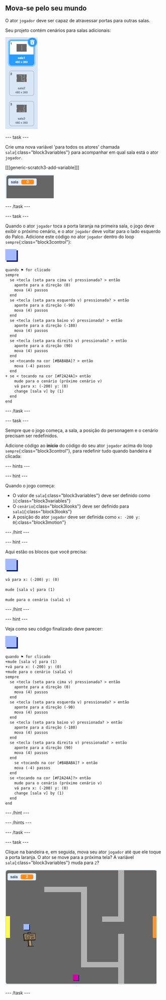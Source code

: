 ## Mova-se pelo seu mundo

O ator `jogador` deve ser capaz de atravessar portas para outras salas.

Seu projeto contém cenários para salas adicionais:

![captura de tela](images/world-backdrops.png)

--- task ---

Crie uma nova variável 'para todos os atores' chamada `sala`{:class="block3variables"} para acompanhar em qual sala está o ator `jogador`.

[[[generic-scratch3-add-variable]]]

![captura de tela](images/world-room.png)

--- /task ---

--- task ---

Quando o ator `jogador` toca a porta laranja na primeira sala, o jogo deve exibir o próximo cenário, e o ator `jogador` deve voltar para o lado esquerdo do Palco. Adicione este código no ator `jogador` dentro do loop `sempre`{:class="block3control"}:

![jogador](images/player.png)

```blocks3
quando ⚑ for clicado
sempre 
  se <tecla (seta para cima v) pressionada? > então 
    aponte para a direção (0)
    mova (4) passos
  end
  se <tecla (seta para esquerda v) pressionada? > então 
    aponte para a direção (-90)
    mova (4) passos
  end
  se <tecla (seta para baixo v) pressionada? > então 
    aponte para a direção (-180)
    mova (4) passos
  end
  se <tecla (seta para direita v) pressionada? > então 
    aponte para a direção (90)
    mova (4) passos
  end
  se <tocando na cor [#BABABA]? > então 
    mova (-4) passos
  end
+ se < tocando na cor [#F2A24A]> então 
    mude para o cenário (próximo cenário v)
    vá para x: (-200) y: (0)
    change [sala v] by (1)
  end
end
```

--- /task ---

--- task ---

Sempre que o jogo começa, a sala, a posição do personagem e o cenário precisam ser redefinidos.

Adicione código ao **início** do código do seu ator `jogador` acima do loop `sempre`{:class="block3control"}, para redefinir tudo quando bandeira é clicada:

--- hints ---


--- hint ---

Quando o jogo começa:

+ O valor de `sala`{:class="block3variables"} deve ser definido como `1`{:class="block3variables"}
+ O `cenário`{:class="block3looks"} deve ser definido para `sala1`{:class="block3looks"}
+ A posição do ator `jogador` deve ser definida como `x: -200 y: 0`{:class="block3motion"}

--- /hint ---

--- hint ---

Aqui estão os blocos que você precisa:

![jogador](images/player.png)

```blocks3
vá para x: (-200) y: (0)

mude [sala v] para (1)

mude para o cenário (sala1 v)
```

--- /hint ---

--- hint ---

Veja como seu código finalizado deve parecer:

![jogador](images/player.png)

```blocks3
quando ⚑ for clicado
+mude [sala v] para (1)
+vá para x: (-200) y: (0)
+mude para o cenário (sala1 v)
sempre 
  se <tecla (seta para cima v) pressionada? > então 
    aponte para a direção (0)
    mova (4) passos
  end
  se <tecla (seta para esquerda v) pressionada? > então 
    aponte para a direção (-90)
    mova (4) passos
  end
  se <tecla (seta para baixo v) pressionada? > então 
    aponte para a direção (-180)
    mova (4) passos
  end
  se <tecla (seta para direita v) pressionada? > então 
    aponte para a direção (90)
    mova (4) passos
  end
    se <tocando na cor [#BABABA]? > então 
    mova (-4) passos
  end
  se <tocando na cor [#F2A24A]?> então 
    mude para o cenário (próximo cenário v)
    vá para x: (-200) y: (0)
    change [sala v] by (1)
  end
end
```

--- /hint ---

--- /hints ---

--- /task ---

--- task ---

Clique na bandeira e, em seguida, mova seu ator `jogador` até que ele toque a porta laranja. O ator se move para a próxima tela? A variável `sala`{:class="block3variables"} muda para `2`?

![captura de tela](images/world-room-test.png)

--- /task ---